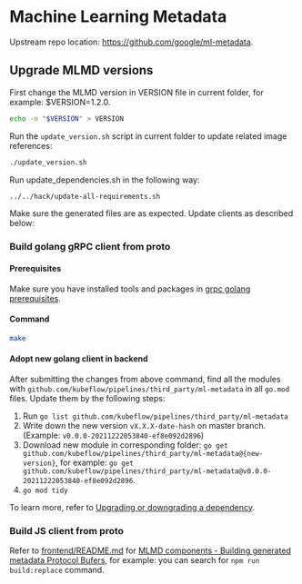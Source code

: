 # Machine Learning Metadata

Upstream repo location: <https://github.com/google/ml-metadata>.

## Upgrade MLMD versions

First change the MLMD version in VERSION file in current folder, for example: $VERSION=1.2.0.

```bash
echo -n "$VERSION" > VERSION
```

Run the `update_version.sh` script in current folder to update related image references:

```bash
./update_version.sh
```

Run update_dependencies.sh in the following way:

```bash
../../hack/update-all-requirements.sh
```

Make sure the generated files are as expected. Update clients as described below:

### Build golang gRPC client from proto

#### Prerequisites

Make sure you have installed tools and packages in [grpc golang prerequisites](https://grpc.io/docs/languages/go/quickstart/#prerequisites).

#### Command

```bash
make
```

#### Adopt new golang client in backend

After submitting the changes from above command, find all the modules with `github.com/kubeflow/pipelines/third_party/ml-metadata` in all `go.mod` files. Update them by the following steps:

1. Run `go list github.com/kubeflow/pipelines/third_party/ml-metadata`
1. Write down the new version `vX.X.X-date-hash` on master branch. (Example: `v0.0.0-20211222053840-ef8e092d2896`)
1. Download new module in corresponding folder: `go get github.com/kubeflow/pipelines/third_party/ml-metadata@{new-version}`, for example: `go get github.com/kubeflow/pipelines/third_party/ml-metadata@v0.0.0-20211222053840-ef8e092d2896`.
1. `go mod tidy`

To learn more, refer to [Upgrading or downgrading a dependency](https://go.dev/doc/modules/managing-dependencies#upgrading). 

### Build JS client from proto

Refer to [frontend/README.md](frontend/README.md) for [MLMD components - Building generated metadata Protocol Bufers](https://github.com/kubeflow/pipelines/blob/master/frontend/README.md#mlmd-components), for example: you can search for `npm run build:replace` command. 
